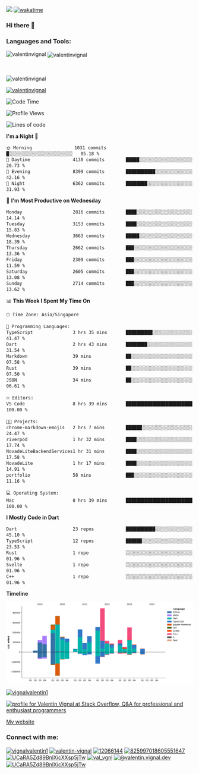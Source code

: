 
![](https://komarev.com/ghpvc/?username=valentinvignal&label=Profile%20views&color=0e75b6&style=flat)
[![wakatime](https://wakatime.com/badge/user/a700230c-ba51-4378-8fbc-fbcb542401ed.svg)](https://wakatime.com/@a700230c-ba51-4378-8fbc-fbcb542401ed)

### Hi there 👋

<h3 align="left">Languages and Tools:</h3>


<p><img align="left" src="https://github-readme-stats.vercel.app/api?username=ValentinVignal&count_private=true&show_icons=true&theme=dark" alt="valentinvignal" /></p>

<p>&nbsp;<img align="center" src="https://github-readme-stats.vercel.app/api/top-langs/?username=ValentinVignal&hide=jupyter%20notebook&layout=compact&theme=dark" alt="valentinvignal" /></p>

<br/>

<p><img align="center" src="https://github-readme-streak-stats.herokuapp.com/?user=valentinvignal&theme=dark" alt="valentinvignal" /></p>


<p align="left"> <a href="https://github.com/ryo-ma/github-profile-trophy"><img src="https://github-profile-trophy.vercel.app/?username=valentinvignal&theme=darkhub" alt="valentinvignal" /></a> </p>

<!--START_SECTION:waka-->
![Code Time](http://img.shields.io/badge/Code%20Time-2%2C366%20hrs%206%20mins-blue)

![Profile Views](http://img.shields.io/badge/Profile%20Views-0-blue)

![Lines of code](https://img.shields.io/badge/From%20Hello%20World%20I%27ve%20Written-3.2%20million%20lines%20of%20code-blue)

**I'm a Night 🦉** 

```text
🌞 Morning                1031 commits        █░░░░░░░░░░░░░░░░░░░░░░░░   05.18 % 
🌆 Daytime                4130 commits        █████░░░░░░░░░░░░░░░░░░░░   20.73 % 
🌃 Evening                8399 commits        ███████████░░░░░░░░░░░░░░   42.16 % 
🌙 Night                  6362 commits        ████████░░░░░░░░░░░░░░░░░   31.93 % 
```
📅 **I'm Most Productive on Wednesday** 

```text
Monday                   2816 commits        ████░░░░░░░░░░░░░░░░░░░░░   14.14 % 
Tuesday                  3153 commits        ████░░░░░░░░░░░░░░░░░░░░░   15.83 % 
Wednesday                3663 commits        █████░░░░░░░░░░░░░░░░░░░░   18.39 % 
Thursday                 2662 commits        ███░░░░░░░░░░░░░░░░░░░░░░   13.36 % 
Friday                   2309 commits        ███░░░░░░░░░░░░░░░░░░░░░░   11.59 % 
Saturday                 2605 commits        ███░░░░░░░░░░░░░░░░░░░░░░   13.08 % 
Sunday                   2714 commits        ███░░░░░░░░░░░░░░░░░░░░░░   13.62 % 
```


📊 **This Week I Spent My Time On** 

```text
🕑︎ Time Zone: Asia/Singapore

💬 Programming Languages: 
TypeScript               3 hrs 35 mins       ██████████░░░░░░░░░░░░░░░   41.47 % 
Dart                     2 hrs 43 mins       ████████░░░░░░░░░░░░░░░░░   31.54 % 
Markdown                 39 mins             ██░░░░░░░░░░░░░░░░░░░░░░░   07.58 % 
Rust                     39 mins             ██░░░░░░░░░░░░░░░░░░░░░░░   07.50 % 
JSON                     34 mins             ██░░░░░░░░░░░░░░░░░░░░░░░   06.61 % 

🔥 Editors: 
VS Code                  8 hrs 39 mins       █████████████████████████   100.00 % 

🐱‍💻 Projects: 
chrome-markdown-emojis   2 hrs 7 mins        ██████░░░░░░░░░░░░░░░░░░░   24.47 % 
riverpod                 1 hr 32 mins        ████░░░░░░░░░░░░░░░░░░░░░   17.74 % 
NovadeLiteBackendServices1 hr 31 mins        ████░░░░░░░░░░░░░░░░░░░░░   17.58 % 
NovadeLite               1 hr 17 mins        ████░░░░░░░░░░░░░░░░░░░░░   14.91 % 
portfolio                58 mins             ███░░░░░░░░░░░░░░░░░░░░░░   11.16 % 

💻 Operating System: 
Mac                      8 hrs 39 mins       █████████████████████████   100.00 % 
```

**I Mostly Code in Dart** 

```text
Dart                     23 repos            ███████████░░░░░░░░░░░░░░   45.10 % 
TypeScript               12 repos            ██████░░░░░░░░░░░░░░░░░░░   23.53 % 
Rust                     1 repo              ░░░░░░░░░░░░░░░░░░░░░░░░░   01.96 % 
Svelte                   1 repo              ░░░░░░░░░░░░░░░░░░░░░░░░░   01.96 % 
C++                      1 repo              ░░░░░░░░░░░░░░░░░░░░░░░░░   01.96 % 
```



**Timeline**

![Lines of Code chart](https://raw.githubusercontent.com/ValentinVignal/ValentinVignal/main/assets/bar_graph.png)


<!--END_SECTION:waka-->

<p align="left"> <a href="https://twitter.com/vignalvalentin1" target="blank"><img src="https://img.shields.io/twitter/follow/vignalvalentin1?logo=twitter" alt="vignalvalentin1" /></a> </p>

<a href="https://stackoverflow.com/users/12066144/valentin-vignal"><img src="https://stackexchange.com/users/flair/16694563.png?theme=dark" width="208" height="58" alt="profile for Valentin Vignal at Stack Overflow, Q&amp;A for professional and enthusiast programmers" title="profile for Valentin Vignal at Stack Overflow, Q&amp;A for professional and enthusiast programmers"></a>

[My website](https://valentinvignal.github.io/portfolio/)

<h3 align="left">Connect with me:</h3>
<p align="left">
<a href="https://twitter.com/vignalvalentin1" target="blank"><img align="center" src="https://raw.githubusercontent.com/rahuldkjain/github-profile-readme-generator/master/src/images/icons/Social/twitter.svg" alt="vignalvalentin1" height="30" width="40" /></a>
<a href="https://linkedin.com/in/valentin-vignal" target="blank"><img align="center" src="https://raw.githubusercontent.com/rahuldkjain/github-profile-readme-generator/master/src/images/icons/Social/linked-in-alt.svg" alt="valentin-vignal" height="30" width="40" /></a>
<a href="https://stackoverflow.com/users/12066144" target="blank"><img align="center" src="https://raw.githubusercontent.com/rahuldkjain/github-profile-readme-generator/master/src/images/icons/Social/stack-overflow.svg" alt="12066144" height="30" width="40" /></a>
<a href="https://discordapp.com/users/825997018605551647" target="blank"><img align="center" src="https://raw.githubusercontent.com/rahuldkjain/github-profile-readme-generator/master/src/images/icons/Social/discord.svg" alt="825997018605551647" height="30" width="40" /></a>
<a href="https://www.reddit.com/user/ValentinVignal" target="blank"><img align="center" src="https://raw.githubusercontent.com/rahuldkjain/github-profile-readme-generator/master/src/images/icons/Social/reddit.svg" alt="UCaRA5Zd89BnlXicXXsp5jTw" height="30" width="40" /></a>
<a href="https://instagram.com/valentin_vignal" target="blank"><img align="center" src="https://raw.githubusercontent.com/rahuldkjain/github-profile-readme-generator/master/src/images/icons/Social/instagram.svg" alt="val_vgnl" height="30" width="40" /></a>
<a href="https://medium.com/@valentin.vignal.dev" target="blank"><img align="center" src="https://raw.githubusercontent.com/rahuldkjain/github-profile-readme-generator/master/src/images/icons/Social/medium.svg" alt="@valentin.vignal.dev" height="30" width="40" /></a>
<a href="https://www.youtube.com/channel/UCaRA5Zd89BnlXicXXsp5jTw" target="blank"><img align="center" src="https://raw.githubusercontent.com/rahuldkjain/github-profile-readme-generator/master/src/images/icons/Social/youtube.svg" alt="UCaRA5Zd89BnlXicXXsp5jTw" height="30" width="40" /></a>
</p>


